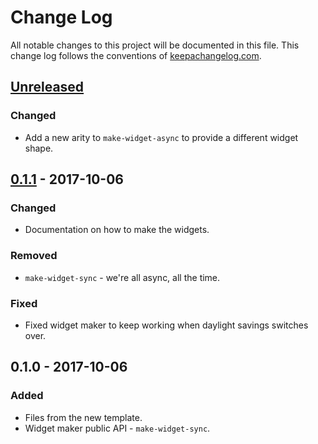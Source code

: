 # Change Log
All notable changes to this project will be documented in this file. This change log follows the conventions of [keepachangelog.com](http://keepachangelog.com/).

## [Unreleased]
### Changed
- Add a new arity to `make-widget-async` to provide a different widget shape.

## [0.1.1] - 2017-10-06
### Changed
- Documentation on how to make the widgets.

### Removed
- `make-widget-sync` - we're all async, all the time.

### Fixed
- Fixed widget maker to keep working when daylight savings switches over.

## 0.1.0 - 2017-10-06
### Added
- Files from the new template.
- Widget maker public API - `make-widget-sync`.

[Unreleased]: https://github.com/your-name/clj-lib/compare/0.1.1...HEAD
[0.1.1]: https://github.com/your-name/clj-lib/compare/0.1.0...0.1.1
